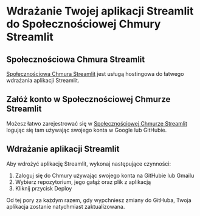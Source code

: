 # Wdrażanie Twojej aplikacji Streamlit do Społecznościowej Chmury Streamlit

## Społecznościowa Chmura Streamlit

[Społecznościowa Chmura Streamlit](https://streamlit.io/cloud) jest usługą hostingowa do łatwego wdrażania aplikacji Streamlit.

## Załóż konto w Społecznościowej Chmurze Streamlit

Możesz łatwo zarejestrować się w [Społecznościowej Chmurze Streamlit](https://streamlit.io/cloud) logując się tam używając swojego konta w Google lub GitHubie.

## Wdrażanie aplikacji Streamlit

Aby wdrożyć aplikację Streamlit, wykonaj następujące czynności:
1. Zaloguj się do Chmury używając swojego konta na GitHubie lub Gmailu
2. Wybierz repozytorium, jego gałąź oraz plik z aplikacją
3. Kliknij przycisk Deploy

Od tej pory za każdym razem, gdy wypchniesz zmiany do GitHuba, Twoja aplikacja zostanie natychmiast zaktualizowana.
